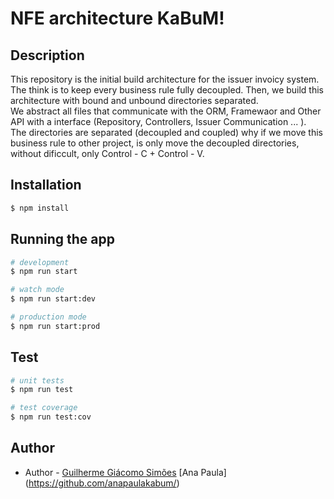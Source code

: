 # NFE architecture KaBuM!

## Description
This repository is the initial build architecture for the issuer invoicy system.
The think is to keep every business rule fully decoupled. Then, we build this architecture with bound and unbound directories separated. <br>
We abstract all files that communicate with the ORM, Framewaor and Other API with a interface (Repository, Controllers, Issuer Communication ... ). <br>
The directories are separated (decoupled and coupled) why if we move this business rule to other project, is only move the decoupled directories, without dificcult, only Control - C + Control - V.


## Installation

```bash
$ npm install
```

## Running the app

```bash
# development
$ npm run start

# watch mode
$ npm run start:dev

# production mode
$ npm run start:prod
```

## Test

```bash
# unit tests
$ npm run test

# test coverage
$ npm run test:cov
```


## Author 

- Author - [Guilherme Giácomo Simões](https://github.com/guilhermesimoes-kabum) [Ana Paula] (https://github.com/anapaulakabum/)
